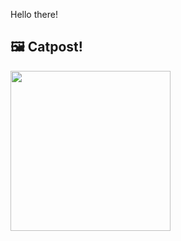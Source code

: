 Hello there!



## 🖼️ Catpost!

<sub>
    <img src="https://cdn2.thecatapi.com/images/_zqv_M2de.jpg" height="256">
</sub>

